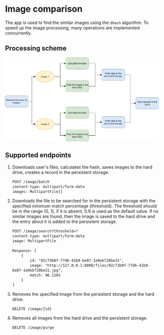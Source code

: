# Image comparison

The app is used to find the similar images using the `dHash` algorithm. To speed up the image processing, many operations are implemented concurrently.

## Processing scheme
![](assets/processing-scheme.jpg)


## Supported endpoints
1. Downloads user's files, calculates the hash, saves images to the hard drive, creates a record in the persistent storage.
	```
	POST /image/batch
	content-type: multipart/form-data
	images: MultipartFile[]
	```

2. Downloads the file to be searched for in the persistent storage with the specified minimum match percentage (threshold). The threshold should be in the range (0, 1], if it is absent, 0.9 is used as the default value. If no similar images are found, then the image is saved to the hard drive and the entry about it is added to the persistent storage.
	```
	POST /image/search?threshold=?
	content-type: multipart/form-data
	image: MultipartFile

	Response: [
		{
			id: "92c73b0f-77d6-41b9-be87-1e0ebf20be31",
			image: "http://127.0.0.1:8080/files/92c73b0f-77d6-41b9-be87-1e0ebf20be31.jpg",
			match: 96.1265
		}
	]
	```

3. Removes the specified image from the persistent storage and the hard drive.
    ```
	DELETE /image/{id}
	```

4. Removes all images from the hard drive and the persistent storage.
	```
	DELETE /image/purge
	```
